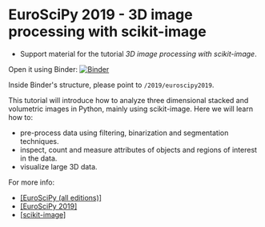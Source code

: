 # EuroSciPy 2019 - 3D image processing with scikit-image

* Support material for the tutorial _3D image processing with scikit-image_.

Open it using Binder: [![Binder](https://mybinder.org/badge_logo.svg)](https://mybinder.org/v2/gh/alexdesiqueira/tutorials/main)

Inside Binder's structure, please point to `/2019/euroscipy2019`.

This tutorial will introduce how to analyze three dimensional stacked and volumetric images in Python, mainly using scikit-image. Here we will learn how to:
  * pre-process data using filtering, binarization and segmentation techniques.
  * inspect, count and measure attributes of objects and regions of interest in the data.
  * visualize large 3D data.

For more info:
  * [[EuroSciPy (all editions)]](https://www.euroscipy.org/)
  * [[EuroSciPy 2019]](https://www.euroscipy.org/2019/)
  * [[scikit-image]](https://scikit-image.org/)
